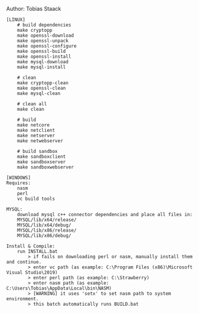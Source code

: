 Author: Tobias Staack

	[LINUX]
		# build dependencies
		make cryptopp
		make openssl-download
		make openssl-unpack
		make openssl-configure
		make openssl-build
		make openssl-install
		make mysql-download
		make mysql-install
		
		# clean
		make cryptopp-clean
		make openssl-clean
		make mysql-clean
		
		# clean all
		make clean
		
		# build
		make netcore
		make netclient
		make netserver
		make netwebserver
		
		# build sandbox
		make sandboxclient
		make sandboxserver
		make sandboxwebserver
	
	[WINDOWS]
	Requires:
		nasm
		perl
		vc build tools
	
	MYSQL:
		download mysql c++ connector dependencies and place all files in:
		MYSQL/lib/x64/release/
		MYSQL/lib/x64/debug/
		MYSQL/lib/x86/release/
		MYSQL/lib/x86/debug/
		
	Install & Compile:
		run INSTALL.bat
			> if fails on downloading perl or nasm, manually install them and continue.
			> enter vc path (as example: C:\Program Files (x86)\Microsoft Visual Studio\2019)
			> enter perl path (as example: C:\Strawberry)
			> enter nasm path (as example: C:\Users\Tobias\AppData\Local\bin\NASM)
			> [WARNING] it uses 'setx' to set nasm path to system environment.
			> this batch automatically runs BUILD.bat
	
